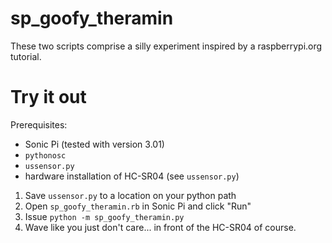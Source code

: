 # sp_goofy_theramin
These two scripts comprise a silly experiment inspired by a raspberrypi.org tutorial.

# Try it out
Prerequisites:
 - Sonic Pi (tested with version 3.01)
 - `pythonosc`
 - `ussensor.py`
 - hardware installation of HC-SR04 (see `ussensor.py`)

1. Save `ussensor.py` to a location on your python path
2. Open `sp_goofy_theramin.rb` in Sonic Pi and click "Run"
3. Issue `python -m sp_goofy_theramin.py`
4. Wave like you just don't care... in front of the HC-SR04 of course.